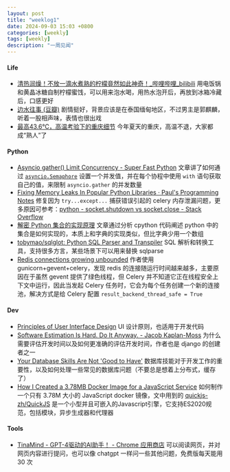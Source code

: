 ```yaml
---
layout: post
title: "weeklog1"
date: 2024-09-03 15:03 +0800
categories: [weekly]
tags: [weekly]
description: "一周见闻"
---
```




#### Life

- [清热润燥！不放一滴水煮熟的柠檬竟然如此神奇！_哔哩哔哩_bilibili](https://www.bilibili.com/video/BV1PH4y1F7F9/?spm_id_from=333.1007.top_right_bar_window_custom_collection.content.click&vd_source=944cc98c5a335c079eea8cddd1ac3156) 用电饭锅和黄晶冰糖自制柠檬蜜饯，可以用来泡水喝，用热水泡开后，再放到冰箱冷藏后，口感更好
- [边水往事 (豆瓣)](https://movie.douban.com/subject/36097760/) 剧情挺好，背景应该是在泰国缅甸地区，不过男主是郭麒麟，听着一股相声味，表情也很出戏
- [最高43.6℃，高温考验下的重庆细节](https://mp.weixin.qq.com/s/UN4ScZqSNE6k-RT8wtB0wg) 今年夏天的重庆，高温不退，大家都成“熟人”了



#### Python

- [Asyncio gather() Limit Concurrency - Super Fast Python](https://superfastpython.com/asyncio-gather-limit-concurrency/) 文章讲了如何通过 [`asyncio.Semaphore`](https://docs.python.org/zh-cn/3/library/asyncio-sync.html#asyncio.Semaphore) 设置一个并发值，并在每个协程中使用 `with` 语句获取自己的值，来限制 `asyncio.gather` 的并发数量
- [Fixing Memory Leaks In Popular Python Libraries · Paul's Programming Notes](https://www.paulsprogrammingnotes.com/2021/12/python-memory-leaks.html) 修复因为 `try...except...` 捕获错误引起的 celery 内存泄漏问题，更多原因可参考：[python - socket.shutdown vs socket.close - Stack Overflow](https://stackoverflow.com/questions/409783/socket-shutdown-vs-socket-close/598759#598759)
- [解密 Python 集合的实现原理](https://mp.weixin.qq.com/s/bVGYCrLWgpCqWGNojjf1pg) 文章通过分析 cpython 代码阐述 python 中的集合是如何实现的，本质上和字典的实现类似，但比字典少用一个数组
- [tobymao/sqlglot: Python SQL Parser and Transpiler](https://github.com/tobymao/sqlglot) SQL 解析和转换工具，支持很多方言，某些场景下可以用来替换 sqlparse
- [Redis connections growing unbounded](https://www.revsys.com/tidbits/redis-connections-growing-unbounded/?utm_campaign=Django%2BNewsletter&utm_medium=email&utm_source=Django_Newsletter_249) 作者使用 gunicorn+gevent+celery，发现 redis 的连接随运行时间越来越多，主要原因在于虽然 gevent 提供了绿色线程，但 Celery 并不知道它正在线程安全上下文中运行，因此当发起 Celery 任务时，它会为每个任务创建一个新的连接池，解决方式是给 Celery 配置 `result_backend_thread_safe = True`



#### Dev

- [Principles of User Interface Design](http://bokardo.com/principles-of-user-interface-design/) UI 设计原则，也适用于开发代码
- [Software Estimation Is Hard. Do It Anyway. - Jacob Kaplan-Moss](https://jacobian.org/2021/may/20/estimation/) 为什么需要评估开发时间以及如何更准确的评估开发时间，作者也是 django 的创建者之一
- [Your Database Skills Are Not 'Good to Have'](https://renegadeotter.com/2023/11/12/your-database-skills-are-not-good-to-have.html) 数据库技能对于开发工作的重要性，以及如何处理一些常见的数据库问题（不要总是想着上分布式，缓存了）
- [How I Created a 3.78MB Docker Image for a JavaScript Service](https://shenzilong.cn/record/How%20I%20Created%20a%203.78MB%20Docker%20Image%20for%20a%20JavaScript%20Service) 如何制作一个只有 3.78M 大小的 JavaScript docker 镜像，文中用到的 [quickjs-zh/QuickJS](https://github.com/quickjs-zh/QuickJS) 是一个小型并且可嵌入的Javascript引擎，它支持ES2020规范，包括模块，异步生成器和代理器



#### Tools

- [TinaMind - GPT-4驱动的AI助手！ - Chrome 应用商店](https://chromewebstore.google.com/detail/tinamind-gpt-4%E9%A9%B1%E5%8A%A8%E7%9A%84ai%E5%8A%A9%E6%89%8B%EF%BC%81/befflofjcniongenjmbkgkoljhgliihe) 可以阅读网页，并对网页内容进行提问，也可以像 chatgpt 一样问一些其他问题，免费版每天能用 30 次

